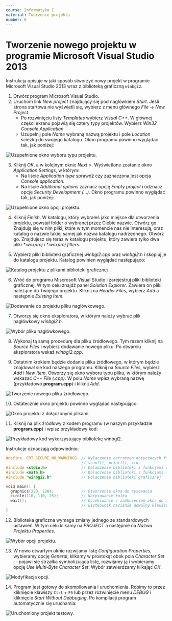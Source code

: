 ```yaml
---
course: Informatyka I
material: Tworzenie projektu
number: 0
---
```


# Tworzenie nowego projektu w programie Microsoft Visual Studio 2013

Instrukcja opisuje w jaki sposób stworzyć nowy projekt w programie Microsoft Visual Studio 2013 wraz z biblioteką graficzną `winbgi2`.

1. Otwórz program Microsoft Visual Studio.
2. Uruchom link *New project* znajdujący się pod nagłówkiem *Start*.
Jeśli strona startowa nie wyświetli się, wybierz z menu głównego *File* -> *New Project*.
    - Po rozwinięciu listy *Templates* wybierz *Visual C++*.
    W głównej części ekranu pojawią się cztery typy projektów.
    Wybierz *Win32 Console Application*
    - Uzupełnij pole *Name* wybraną nazwą projektu i pole *Location* ścieżką do swojego katalogu.
Okno programu powinno wyglądać tak, jak poniżej:

![](figures/info1/page_1.png "Uzupełnione okno wyboru typu projektu.")

3. Kliknij *OK*, a w kolejnym oknie *Next >*.
Wyświetlone zostanie okno *Application Settings*, w którym:
    - Na liście *Application type* sprawdź czy zaznaczona jest opcja *Console application*.
    - Na liście *Additional options* zaznacz opcję *Empty project* i odznacz opcję *Security Development (...)*.
Okno programu powinno wyglądać tak, jak poniżej:

![](figures/info1/page_2.png "Uzupełnione okno opcji projektu.")

4. Kliknij *Finish*.
W katalogu, który wybrałeś jako miejsce dla utworzenia projektu, powstał folder o wybranej przez Ciebie nazwie.
Otwórz go.
Znajdują się w nim pliki, które w tym momencie nas nie interesują, oraz katalog o nazwie takiej samej jak nazwa katalogu nadrzędnego.
Otwórz go.
Znajdujesz się teraz w katalogu projektu, który zawiera tylko dwa pliki *\*.wcxproj* i *\*.wcxproj.filters*.

5. Wybierz pliki biblioteki graficznej *winbgi2.cpp* oraz *winbgi2.h* i skopiuj je do katalogu projektu.
Katalog powinien wyglądać następująco:

![](figures/info1/page_3.png "Katalog projektu z plikami biblioteki graficznej")

6. Wróć do programu Miscrosoft Visual Studio i zarejestruj pliki biblioteki graficznej.
W tym celu znajdź panel *Solution Explorer*.
Zawiera on pliki należące do Twojego projektu.
Kliknij na *Header Files*, wybierz *Add* a następnie *Existing Item*.

![](figures/info1/page_4.png "Dodawanie do projektu pliku nagłówkowego.")

7. Otworzy się okno eksploratora, w którym należy wybrać plik nagłówkowy *winbgi2.h*.

![](figures/info1/page_5.png "Wybór pliku nagłówkowego.")

8. Wykonaj tą samą procedurę dla pliku źródłowego.
Tym razem kliknij na *Source Files* i wybierz dodawanie nowego pliku.
Po otwarciu eksploratora wskaż *winbgi2.cpp*.

9. Ostatnim krokiem będzie dodanie pliku źródłowego, w którym będzie znajdował się kod naszego programu.
Kliknij na *Source Files*, wybierz *Add* i *New Item*.
Otworzy się okno wyboru typu pliku, w którym należy wskazać *C++ File (.cpp)*.
W polu *Name* wpisz wybraną nazwę (przykładowo **program.cpp**) i kliknij *Add*.

![](figures/info1/page_6.png "Tworzenie nowego pliku źródłowego.")

10. Ostatecznie okno projektu powinno wyglądać następująco:

![](figures/info1/page_7.png "Okno projektu z dołączonymi plikami.")

11. Kliknij na plik źródłowy z kodem programu (w naszym przykładzie **program.cpp**) i wpisz przykładowy kod:

![](figures/info1/page_8.png "Przykładowy kod wykorzystujący bibliotekę winbgi2.")

Instrukcje oznaczają odpowiednio:
```c++
#define _CRT_SECURE_NO_WARNINGS  // Wylaczenie ostrzezen dotyczacych funkcji 
                                 // scanf(), printf(), itd.
#include <stdio.h>               // Dolaczenie biblioteki z funkcjami wejscia/wyjscia
#include <math.h>                // Dolaczenie biblioteki z funkcjami matematycznymi
#include "winbgi2.h"             // Dolaczenie biblioteki graficznej

void main() {
  graphics(220, 220);            // Otworzenie okna do rysowania
  circle(110, 110, 25);          // Narysowanie kolka
  wait();                        // Oczekiwanie z zamknieciem okna do momentu gdy
                                 // uzytkownik nacisnie dowolny klawisz
}
```

12. Biblioteka graficzna wymaga zmiany jednego ze standardowych ustawień.
W tym celu klikamy na *PROJECT* a następnie na *Nazwa Projektu Properties*.

![](figures/info1/page_9.png "Wybór opcji projektu.")

13. W nowo otwartym oknie rozwijamy listę *Configuration Properties*, wybieramy opcję *General*, klikamy w prostokąt obok pola *Character Set* -- pojawi się strzałka symbolizująca listę, rozwijamy ją i wybieramy opcję *Use Multi-Byte Character Set*.
Wybór zatwierdzamy klikając *OK*.

![](figures/info1/page_10.png "Modyfikacja opcji.")

14. Program jest gotowy do skompilowania i uruchomienia.
Robimy to przez kliknięcie klawiszy `Ctrl` + `F5` lub przez rozwinięcie menu *DEBUG* i kliknięcie *Start Without Debbuging*.
Po kompilacji program automatycznie się uruchamia:

![](figures/info1/page_11.png "Uruchomiony projekt testowy.")



